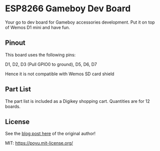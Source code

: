 # ESP8266 Gameboy Dev Board

Your go to dev board for Gameboy accessories development. Put it on top of Wemos D1 mini and have fun.

## Pinout

This board uses the following pins:

D1, D2, D3 (Pull GPIO0 to ground), D5, D6, D7

Hence it is not compatible with Wemos SD card shield

## Part List

The part list is included as a Digikey shopping cart. Quantities are for 12 boards.

## License

See the [blog post here](https://poyu.xyz/projects/esp8266-gameboy-dev-board/) of the original author!

MIT: https://poyu.mit-license.org/

